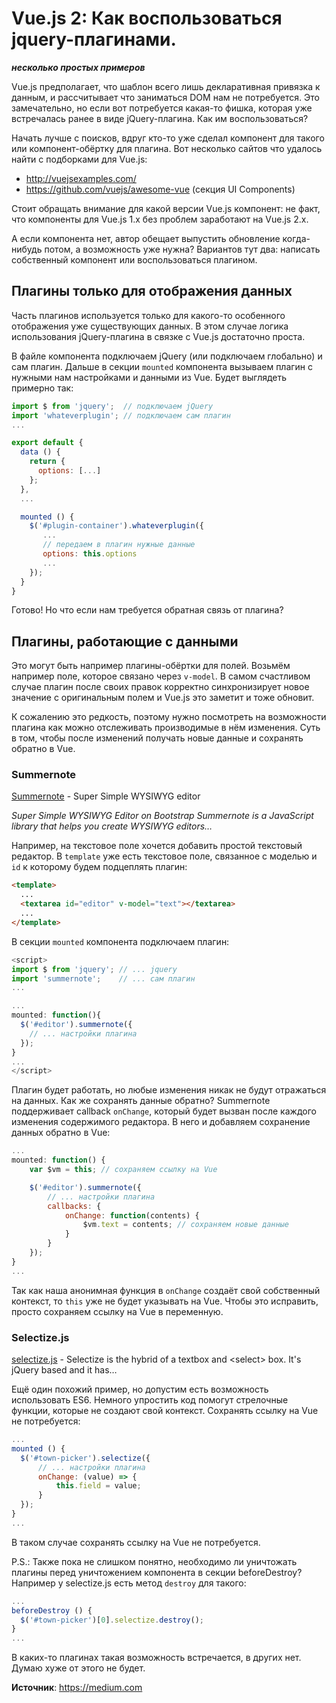# Vue.js 2: Как воспользоваться jquery-плагинами.
**_несколько простых примеров_**

Vue.js предполагает, что шаблон всего лишь декларативная привязка к данным, и рассчитывает что заниматься DOM нам не потребуется. Это замечательно, но если вот потребуется какая-то фишка, которая уже встречалась ранее в виде jQuery-плагина. Как им воспользоваться?

Начать лучше с поисков, вдруг кто-то уже сделал компонент для такого или компонент-обёртку для плагина. Вот несколько сайтов что удалось найти с подборками для Vue.js:

- http://vuejsexamples.com/
- https://github.com/vuejs/awesome-vue (секция UI Components)

Стоит обращать внимание для какой версии Vue.js компонент: не факт, что компоненты для Vue.js 1.х без проблем заработают на Vue.js 2.х.

А если компонента нет, автор обещает выпустить обновление когда-нибудь потом, а возможность уже нужна? Вариантов тут два: написать собственный компонент или воспользоваться плагином.

## Плагины только для отображения данных

Часть плагинов используется только для какого-то особенного отображения уже существующих данных. В этом случае логика использования jQuery-плагина в связке с Vue.js достаточно проста.

В файле компонента подключаем jQuery (или подключаем глобально) и сам плагин. Дальше в секции `mounted` компонента вызываем плагин с нужными нам настройками и данными из Vue. Будет выглядеть примерно так:

```javascript
import $ from 'jquery';  // подключаем jQuery
import 'whateverplugin'; // подключаем сам плагин
...

export default {
  data () {
    return {
      options: [...]
    };
  },
  ...

  mounted () {
    $('#plugin-container').whateverplugin({
       ...
       // передаем в плагин нужные данные
       options: this.options
       ...
    });
  }
}
```

Готово! Но что если нам требуется обратная связь от плагина?

## Плагины, работающие с данными

Это могут быть например плагины-обёртки для полей. Возьмём например поле, которое связано через `v-model`. В самом счастливом случае плагин после своих правок корректно синхронизирует новое значение с оригинальным полем и Vue.js это заметит и тоже обновит.

К сожалению это редкость, поэтому нужно посмотреть на возможности плагина как можно отслеживать производимые в нём изменения. Суть в том, чтобы после изменений получать новые данные и сохранять обратно в Vue.

### Summernote

[Summernote](http://summernote.org/) - Super Simple WYSIWYG editor

_Super Simple WYSIWYG Editor on Bootstrap Summernote is a JavaScript library that helps you create WYSIWYG editors…_

Например, на текстовое поле хочется добавить простой текстовый редактор. В `template` уже есть текстовое поле, связанное с моделью и `id` к которому будем подцеплять плагин:

```html
<template>
  ...
  <textarea id="editor" v-model="text"></textarea>
  ...
</template>
```

В секции `mounted` компонента подключаем плагин:

```javascript
<script>
import $ from 'jquery'; // ... jquery
import 'summernote';    // ... сам плагин
...

...
mounted: function(){
  $('#editor').summernote({
    // ... настройки плагина
  });
}
...
</script>
```

Плагин будет работать, но любые изменения никак не будут отражаться на данных. Как же сохранять данные обратно? Summernote поддерживает callback `onChange`, который будет вызван после каждого изменения содержимого редактора. В него и добавляем сохранение данных обратно в Vue:

```javascript
...
mounted: function() {
    var $vm = this; // сохраняем ссылку на Vue

    $('#editor').summernote({
        // ... настройки плагина
        callbacks: {
            onChange: function(contents) {
                $vm.text = contents; // сохраняем новые данные
            }
        }
    });
}
...
```

Так как наша анонимная функция в `onChange` создаёт свой собственный контекст, то `this` уже не будет указывать на Vue. Чтобы это исправить, просто сохраняем ссылку на Vue в переменную.

### Selectize.js

[selectize.js](https://github.com/selectize/selectize.js) - Selectize is the hybrid of a textbox and &lt;select&gt; box. It&#39;s jQuery based and it has…

Ещё один похожий пример, но допустим есть возможность использовать ES6. Немного упростить код помогут стрелочные функции, которые не создают свой контекст. Сохранять ссылку на Vue не потребуется:

```javascript
...
mounted () {
  $('#town-picker').selectize({
      // ... настройки плагина
      onChange: (value) => {
          this.field = value;
      }
  });
}
...
```

В таком случае сохранять ссылку на Vue не потребуется.

P.S.: Также пока не слишком понятно, необходимо ли уничтожать плагины перед уничтожением компонента в секции beforeDestroy? Например у selectize.js есть метод `destroy` для такого:

```javascript
...
beforeDestroy () {
  $('#town-picker')[0].selectize.destroy();
}
...
```

В каких-то плагинах такая возможность встречается, в других нет. Думаю хуже от этого не будет.

**Источник**: https://medium.com
